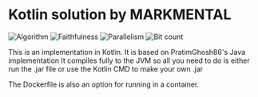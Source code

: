 # Kotlin solution by MARKMENTAL

![Algorithm](https://img.shields.io/badge/Algorithm-base-green)
![Faithfulness](https://img.shields.io/badge/Faithful-yes-green)
![Parallelism](https://img.shields.io/badge/Parallel-no-green)
![Bit count](https://img.shields.io/badge/Bits-1-green)

This is an implementation in Kotlin. It is based on 
PratimGhosh86's Java implementation
It compiles fully to the JVM so all you need to do is either run the .jar file or use the Kotlin CMD to make your own .jar

The Dockerfile is also an option for running in a container.
